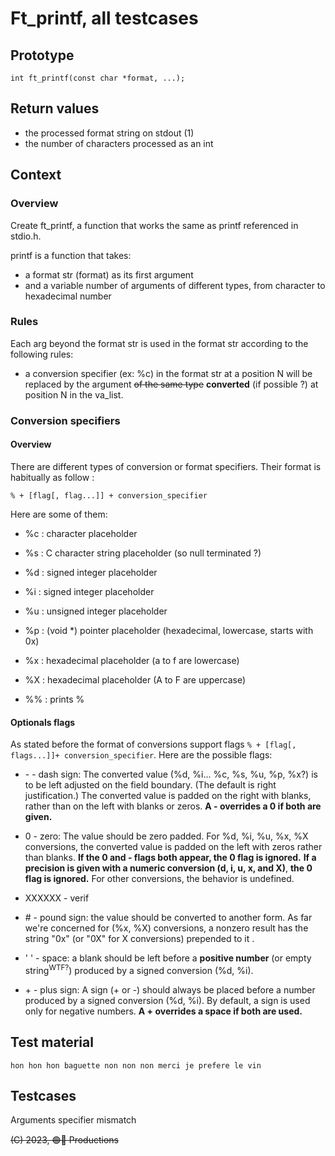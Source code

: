 # Ft_printf, all testcases

## Prototype

	int	ft_printf(const char *format, ...);

## Return values

* the processed format string on stdout (1)
* the number of characters processed as an int 

## Context

### Overview

Create ft_printf, a function that works the same as printf referenced in stdio.h.

printf is a function that takes:

* a format str (format) as its first argument
* and a variable number of arguments of different types, from character 
to hexadecimal number

### Rules

Each arg beyond the format str is used in the format str according to the 
following rules:

* a conversion specifier (ex: %c) in the format str at a position N will 
be replaced by the argument ~~of the same type~~ **converted** (if possible ?) 
at position N in the va_list. 

<!-- * A mismatch or an absence of match between a type specifier in
the format str and the positional arg will generate: 
	* an error (really ? example plz)
	* an undefined behavior (really ? example plz)
	* or a type conversion in some case (eg from integer to unsigned integer) -->

### Conversion specifiers

#### Overview

There are different types of conversion or format specifiers. Their format is
habitually as follow : 
	
`% + [flag[, flag...]] + conversion_specifier`

Here are some of them:

* %c : character placeholder
* %s : C character string placeholder (so null terminated ?)

* %d : signed integer placeholder
* %i : signed integer placeholder
* %u : unsigned integer placeholder

* %p : (void *) pointer placeholder (hexadecimal, lowercase, starts with 0x)
* %x : hexadecimal placeholder (a to f are lowercase)
* %X : hexadecimal placeholder (A to F are uppercase)

* %% : prints %

#### Optionals flags

As stated before the format of conversions support flags 
`% + [flag[, flags...]]+ conversion_specifier`. Here are the possible flags:

<!-- * minimum field width modifier
* precision modifier
* length modifier -->

* \- - dash sign: The converted value (%d, %i... %c, %s, %u, %p, %x?) is to be
left adjusted on the field  boundary. (The default is right justification.) The
converted value is padded on the right with blanks, rather than on the left 
with blanks or zeros. **A - overrides a 0 if both are given.**
* 0 - zero: The value should be zero padded. For %d, %i, %u, %x, %X conversions, 
the converted value is padded on the left with zeros rather than blanks. 
**If the 0 and - flags both appear, the 0 flag is ignored.** 
**If a precision is given with a numeric conversion (d, i, u, x, and X)**,
**the 0 flag is ignored.** For other conversions, the behavior is undefined.
* XXXXXX - verif

* \# - pound sign: the value should be converted to another form. As far we're 
concerned for (%x, %X) conversions, a nonzero result has the string "0x" (or 
"0X" for X conversions) prepended to it .
* ' ' - space: a blank should be left before a **positive number** (or empty 
string<sup>WTF?</sup>) produced by a signed conversion (%d, %i).
* \+ - plus sign: A sign (+ or -) should always be placed before a number 
produced by a signed conversion (%d, %i). By default, a sign is used only for negative numbers. **A + overrides a space if both are used.**

## Test material
	hon hon hon baguette non non non merci je prefere le vin

## Testcases

Arguments specifier mismatch

~~(C) 2023, 🟢🔴 Productions~~